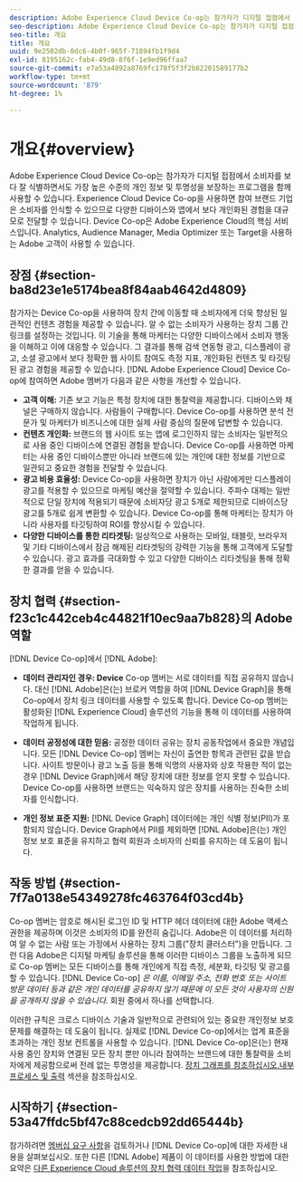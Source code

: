```yaml
---
description: Adobe Experience Cloud Device Co-op는 참가자가 디지털 접점에서 소비자를 보다 잘 식별하면서도 가장 높은 수준의 개인 정보 및 투명성을 보장하는 프로그램을 함께 사용할 수 있습니다. Experience Cloud Device Co-op을 사용하면 참여 브랜드 기업은 소비자를 인식할 수 있으므로 다양한 디바이스와 앱에서 보다 개인화된 경험을 대규모로 전달할 수 있습니다. Device Co-op은 Adobe Experience Cloud의 핵심 서비스입니다. Analytics, Audience Manager, Media Optimizer 또는 Target을 사용하는 Adobe 고객이 사용할 수 있습니다.
seo-description: Adobe Experience Cloud Device Co-op는 참가자가 디지털 접점에서 소비자를 보다 잘 식별하면서도 가장 높은 수준의 개인 정보 및 투명성을 보장하는 프로그램을 함께 사용할 수 있습니다. Experience Cloud Device Co-op을 사용하면 참여 브랜드 기업은 소비자를 인식할 수 있으므로 다양한 디바이스와 앱에서 보다 개인화된 경험을 대규모로 전달할 수 있습니다. Device Co-op은 Adobe Experience Cloud의 핵심 서비스입니다. Analytics, Audience Manager, Media Optimizer 또는 Target을 사용하는 Adobe 고객이 사용할 수 있습니다.
seo-title: 개요
title: 개요
uuid: 9e2502db-0dc6-4b0f-965f-71894fb1f9d4
exl-id: 8195162c-fab4-49d8-8f6f-1e9ed96ffaa7
source-git-commit: e7a53a4892a8769fc178f5f3f2b82201589177b2
workflow-type: tm+mt
source-wordcount: '879'
ht-degree: 1%

---
```


# 개요{#overview}

Adobe Experience Cloud Device Co-op는 참가자가 디지털 접점에서 소비자를 보다 잘 식별하면서도 가장 높은 수준의 개인 정보 및 투명성을 보장하는 프로그램을 함께 사용할 수 있습니다. Experience Cloud Device Co-op을 사용하면 참여 브랜드 기업은 소비자를 인식할 수 있으므로 다양한 디바이스와 앱에서 보다 개인화된 경험을 대규모로 전달할 수 있습니다. Device Co-op은 Adobe Experience Cloud의 핵심 서비스입니다. Analytics, Audience Manager, Media Optimizer 또는 Target을 사용하는 Adobe 고객이 사용할 수 있습니다.

## 장점 {#section-ba8d23e1e5174bea8f84aab4642d4809}

참가자는 Device Co-op을 사용하여 장치 간에 이동할 때 소비자에게 더욱 향상된 일관적인 컨텐츠 경험을 제공할 수 있습니다. 알 수 없는 소비자가 사용하는 장치 그룹 간 링크를 설정하는 것입니다. 이 기술을 통해 마케터는 다양한 디바이스에서 소비자 행동을 이해하고 이에 대응할 수 있습니다. 그 결과를 통해 검색 연동형 광고, 디스플레이 광고, 소셜 광고에서 보다 정확한 웹 사이트 참여도 측정 지표, 개인화된 컨텐츠 및 타깃팅된 광고 경험을 제공할 수 있습니다. [!DNL Adobe Experience Cloud] Device Co-op에 참여하면 Adobe 멤버가 다음과 같은 사항을 개선할 수 있습니다.

* **고객 이해:** 기존 보고 기능은 특정 장치에 대한 통찰력을 제공합니다. 디바이스와 채널은 구매하지 않습니다. 사람들이 구매합니다. Device Co-op를 사용하면 분석 전문가 및 마케터가 비즈니스에 대한 실제 사람 중심의 질문에 답변할 수 있습니다.
* **컨텐츠 개인화:** 브랜드의 웹 사이트 또는 앱에 로그인하지 않는 소비자는 일반적으로 사용 중인 디바이스에 연결된 경험을 받습니다. Device Co-op를 사용하면 마케터는 사용 중인 디바이스뿐만 아니라 브랜드에 있는 개인에 대한 정보를 기반으로 일관되고 중요한 경험을 전달할 수 있습니다.
* **광고 비용 효율성:** Device Co-op을 사용하면 장치가 아닌 사람에게만 디스플레이 광고를 적용할 수 있으므로 마케팅 예산을 절약할 수 있습니다. 주파수 대제는 일반적으로 단일 장치에 적용되기 때문에 소비자당 광고 5개로 제한되므로 디바이스당 광고를 5개로 쉽게 변환할 수 있습니다. Device Co-op를 통해 마케터는 장치가 아니라 사용자를 타깃팅하여 ROI를 향상시킬 수 있습니다.
* **다양한 디바이스를 통한 리타겟팅:** 일상적으로 사용하는 모바일, 태블릿, 브라우저 및 기타 디바이스에서 잠금 해제된 리타겟팅의 강력한 기능을 통해 고객에게 도달할 수 있습니다. 광고 효과를 극대화할 수 있고 다양한 디바이스 리타겟팅을 통해 정확한 결과를 얻을 수 있습니다.

<!--
we may not want to share info in this with customers who have not signed. Also, removed directory from S3.
<p>Download our white-paper, <a href="https://marketing-stage.adobe.com/resources/help/en_US/mcdc/downloads/what_to_expect.pdf" format="https" scope="external"> What to Expect from the Device Co-op</a> for more information. </p>
-->

## 장치 협력 {#section-f23c1c442ceb4c44821f10ec9aa7b828}의 Adobe 역할

[!DNL Device Co-op]에서 [!DNL Adobe]:

* **데이터 관리자인 경우: Device** Co-op 멤버는 서로 데이터를 직접 공유하지 않습니다. 대신 [!DNL Adobe]은(는) 브로커 역할을 하여 [!DNL Device Graph]을 통해 Co-op에서 장치 링크 데이터를 사용할 수 있도록 합니다. Device Co-op 멤버는 활성화된 [!DNL Experience Cloud] 솔루션의 기능을 통해 이 데이터를 사용하여 작업하게 됩니다.

* **데이터 공정성에 대한 믿음:** 공정한 데이터 공유는 장치 공동작업에서 중요한 개념입니다. 모든 [!DNL Device Co-op] 멤버는 자신이 출연한 항목과 관련된 값을 받습니다. 사이트 방문이나 광고 노출 등을 통해 익명의 사용자와 상호 작용한 적이 없는 경우 [!DNL Device Graph]에서 해당 장치에 대한 정보를 얻지 못할 수 있습니다. Device Co-op를 사용하면 브랜드는 익숙하지 않은 장치를 사용하는 친숙한 소비자를 인식합니다.

* **개인 정보 표준 지원:** [!DNL Device Graph] 데이터에는 개인 식별 정보(PII)가 포함되지 않습니다. Device Graph에서 PII를 제외하면 [!DNL Adobe]은(는) 개인 정보 보호 표준을 유지하고 협력 회원과 소비자의 신뢰를 유지하는 데 도움이 됩니다.

## 작동 방법 {#section-7f7a0138e54349278fc463764f03cd4b}

Co-op 멤버는 암호로 해시된 로그인 ID 및 HTTP 헤더 데이터에 대한 Adobe 액세스 권한을 제공하며 이것은 소비자의 ID를 완전히 숨깁니다. Adobe은 이 데이터를 처리하여 알 수 없는 사람 또는 가정에서 사용하는 장치 그룹(&quot;장치 클러스터&quot;)을 만듭니다. 그런 다음 Adobe은 디지털 마케팅 솔루션을 통해 이러한 디바이스 그룹을 노출하게 되므로 Co-op 멤버는 모든 디바이스를 통해 개인에게 직접 측정, 세분화, 타깃팅 및 광고를 할 수 있습니다. [!DNL Device Co-op] *은 이름, 이메일 주소, 전화 번호 또는 사이트 방문 데이터 등과 같은 개인 데이터를 공유하지 않기 때문에 이 모든 것이 사용자의 신원을 공개하지 않을 수 있습니다.* 회원 중에서 하나를 선택합니다.

이러한 규칙은 크로스 디바이스 기술과 일반적으로 관련되어 있는 중요한 개인정보 보호 문제를 해결하는 데 도움이 됩니다. 실제로 [!DNL Device Co-op]에서는 업계 표준을 초과하는 개인 정보 컨트롤을 사용할 수 있습니다. [!DNL Device Co-op]은(는) 현재 사용 중인 장치와 연결된 모든 장치 뿐만 아니라 참여하는 브랜드에 대한 통찰력을 소비자에게 제공함으로써 전례 없는 투명성을 제공합니다. [장치 그래프를 참조하십시오.내부 프로세스 및 출력](../processes/links.md#concept-e9526af3476b478aab7c57b9ed0bab7c) 섹션을 참조하십시오.

## 시작하기 {#section-53a47ffdc5bf47c88cedcb92dd65444b}

참가하려면 [멤버십 요구 사항](../about/requirements.md#concept-31d3d165d22546afbedf023d32ad3a43)을 검토하거나 [!DNL Device Co-op]에 대한 자세한 내용을 살펴보십시오. 또한 다른 [!DNL Adobe] 제품이 이 데이터를 사용한 방법에 대한 요약은 [다른 Experience Cloud 솔루션의 장치 협력 데이터 작업](../other-solutions/other-solutions.md#concept-46278a50cfca4e1ab83a3b35077a585f)을 참조하십시오.
